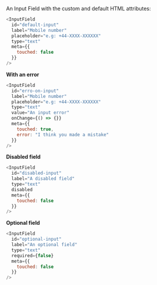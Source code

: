 An Input Field with the custom and default HTML attributes:

```js
<InputField
  id="default-input"
  label="Mobile number"
  placeholder="e.g: +44-XXXX-XXXXXX"
  type="text"
  meta={{
    touched: false
  }}
/>
```

**With an error**
```js
<InputField
  id="erro-on-input"
  label="Mobile number"
  placeholder="e.g: +44-XXXX-XXXXXX"
  type="text"
  value="An input error"
  onChange={() => {}}
  meta={{
    touched: true,
    error: "I think you made a mistake"
  }}
/>
```

**Disabled field**
```js
<InputField
  id="disabled-input"
  label="A disabled field"
  type="text"
  disabled
  meta={{
    touched: false
  }}
/>
```

**Optional field**

```js
<InputField
  id="optional-input"
  label="An optional field"
  type="text"
  required={false}
  meta={{
    touched: false
  }}
/>
```



